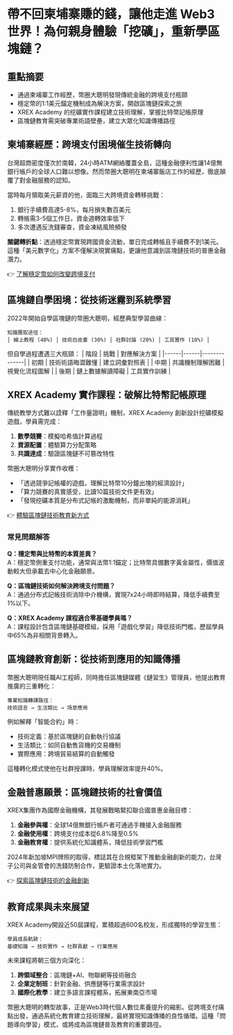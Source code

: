 # 帶不回柬埔寨賺的錢，讓他走進 Web3 世界！為何親身體驗「挖礦」，重新學區塊鏈？

## 重點摘要

- 通過柬埔寨工作經歷，幣圈大聰明發現傳統金融的跨境支付瓶頸
- 穩定幣的1:1美元錨定機制成為解決方案，開啟區塊鏈探索之旅
- XREX Academy 的挖礦實作課程建立技術理解，掌握比特幣記帳原理
- 區塊鏈教育需突破專業術語壁壘，建立大眾化知識傳播路徑

## 柬埔寨經歷：跨境支付困境催生技術轉向

台灣超商密度僅次於南韓，24小時ATM網絡覆蓋全島，這種金融便利性讓14億無銀行帳戶的全球人口難以想像。然而幣圈大聰明在柬埔寨飯店工作的經歷，徹底顛覆了對金融服務的認知。

當時每月領取美元薪資的他，面臨三大跨境資金轉移挑戰：
1. 銀行手續費高達5-8%，每月損失數百美元
2. 轉帳需3-5個工作日，資金週轉效率低下
3. 多次遭遇反洗錢審查，資金凍結風險頻發

**關鍵轉折點**：透過穩定幣實現跨國資金流動，單日完成轉帳且手續費不到1美元。這種「美元數字化」方案不僅解決現實痛點，更讓他意識到區塊鏈技術的普惠金融潛力。

👉 [了解穩定幣如何改變跨境支付](https://bit.ly/okx_welcome)

## 區塊鏈自學困境：從技術迷霧到系統學習

2022年開始自學區塊鏈的幣圈大聰明，經歷典型學習曲線：
```
知識獲取途徑：
│ 線上教程 (40%) │ 技術白皮書 (30%) │ 社群討論 (20%) │ 工具實作 (10%) │
```

但自學過程遭遇三大瓶頸：
| 階段 | 挑戰 | 對應解決方案 |
|------|------|--------------|
| 初期 | 技術術語晦澀難懂 | 建立詞彙對照表 |
| 中期 | 共識機制理解困難 | 視覺化流程圖解 |
| 後期 | 鏈上數據解讀障礙 | 工具實作訓練 |

## XREX Academy 實作課程：破解比特幣記帳原理

傳統教學方式難以詮釋「工作量證明」機制，XREX Academy 創新設計挖礦模擬遊戲，學員需完成：
1. **數學競賽**：模擬哈希值計算過程
2. **資源配置**：體驗算力分配策略
3. **共識達成**：驗證區塊鏈不可篡改特性

幣圈大聰明分享實作收穫：
- 「透過競爭記帳權的遊戲，理解比特幣10分鐘出塊的經濟設計」
- 「算力競賽的真實感受，比讀10篇技術文件更有效」
- 「發現挖礦本質是分布式記帳的激勵機制，而非單純的能源消耗」

👉 [體驗區塊鏈技術教育新方式](https://bit.ly/okx_welcome)

### 常見問題解答

**Q：穩定幣與比特幣的本質差異？**  
A：穩定幣側重支付功能，通常與法幣1:1錨定；比特幣具備數字黃金屬性，價值波動較大但承載去中心化金融願景。

**Q：區塊鏈技術如何解決跨境支付問題？**  
A：通過分布式記帳技術消除中介機構，實現7x24小時即時結算，降低手續費至1%以下。

**Q：XREX Academy 課程適合零基礎學員嗎？**  
A：課程設計包含區塊鏈基礎模組，採用「遊戲化學習」降低技術門檻，歷屆學員中65%為非相關背景轉入。

## 區塊鏈教育創新：從技術到應用的知識傳播

幣圈大聰明現任職AI工程師，同時擔任區塊鏈媒體《鏈習生》管理員，他提出教育推廣的三重轉化：
```
專業知識轉譯路徑：
技術語言 → 生活類比 → 场景應用
```

例如解釋「智能合約」時：
- 技術定義：基於區塊鏈的自動執行協議
- 生活類比：如同自動售貨機的交易機制
- 實際應用：跨境貿易結算的自動觸發

這種轉化模式使他在社群授課時，學員理解效率提升40%。

## 金融普惠願景：區塊鏈技術的社會價值

XREX集團作為國際金融機構，其發展戰略緊扣聯合國普惠金融目標：
1. **金融參與權**：全球14億無銀行帳戶者可通過手機接入金融服務
2. **金融使用權**：跨境支付成本從6.8%降至0.5%
3. **金融教育權**：提供系統化知識體系，降低技術學習門檻

2024年新加坡MPI牌照的取得，標誌其在合規框架下推動金融創新的能力，台灣子公司與金管會的洗錢防制合作，更驗證本土化落地實力。

👉 [探索區塊鏈技術的金融創新](https://bit.ly/okx_welcome)

## 教育成果與未來展望

XREX Academy開設近50屆課程，累積超過600名校友，形成獨特的學習生態：
```
學員成長軌跡：
基礎知識 → 技術實作 → 社群貢獻 → 行業應用
```

未來課程將朝三個方向深化：
1. **跨領域整合**：區塊鏈+AI、物聯網等技術融合
2. **企業定制班**：針對金融、供應鏈等行業需求設計
3. **國際化教學**：建立多語言課程體系，拓展東南亞市場

幣圈大聰明的轉型故事，正是Web3時代個人數位素養提升的縮影。從跨境支付痛點出發，通過系統化教育建立技術理解，最終實現知識傳播的良性循環。這種「問題導向學習」模式，或將成為區塊鏈普及教育的重要路徑。